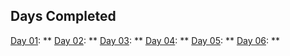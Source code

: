 ## Days Completed

[Day 01](day_01/): **
[Day 02](day_02/): **
[Day 03](day_03/): **
[Day 04](day_04/): **
[Day 05](day_05/): **
[Day 06](day_06/): **
